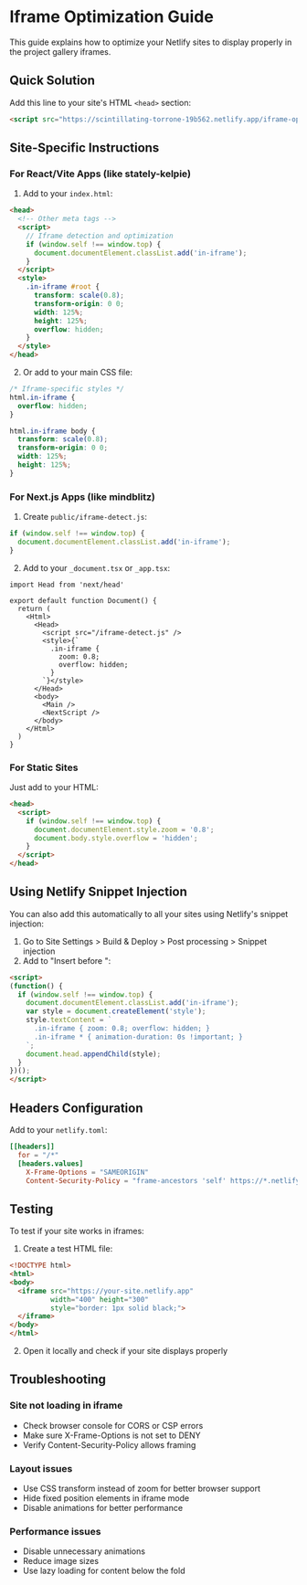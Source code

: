 # Iframe Optimization Guide

This guide explains how to optimize your Netlify sites to display properly in the project gallery iframes.

## Quick Solution

Add this line to your site's HTML `<head>` section:

```html
<script src="https://scintillating-torrone-19b562.netlify.app/iframe-optimizer.js"></script>
```

## Site-Specific Instructions

### For React/Vite Apps (like stately-kelpie)

1. Add to your `index.html`:
```html
<head>
  <!-- Other meta tags -->
  <script>
    // Iframe detection and optimization
    if (window.self !== window.top) {
      document.documentElement.classList.add('in-iframe');
    }
  </script>
  <style>
    .in-iframe #root {
      transform: scale(0.8);
      transform-origin: 0 0;
      width: 125%;
      height: 125%;
      overflow: hidden;
    }
  </style>
</head>
```

2. Or add to your main CSS file:
```css
/* Iframe-specific styles */
html.in-iframe {
  overflow: hidden;
}

html.in-iframe body {
  transform: scale(0.8);
  transform-origin: 0 0;
  width: 125%;
  height: 125%;
}
```

### For Next.js Apps (like mindblitz)

1. Create `public/iframe-detect.js`:
```javascript
if (window.self !== window.top) {
  document.documentElement.classList.add('in-iframe');
}
```

2. Add to your `_document.tsx` or `_app.tsx`:
```tsx
import Head from 'next/head'

export default function Document() {
  return (
    <Html>
      <Head>
        <script src="/iframe-detect.js" />
        <style>{`
          .in-iframe {
            zoom: 0.8;
            overflow: hidden;
          }
        `}</style>
      </Head>
      <body>
        <Main />
        <NextScript />
      </body>
    </Html>
  )
}
```

### For Static Sites

Just add to your HTML:
```html
<head>
  <script>
    if (window.self !== window.top) {
      document.documentElement.style.zoom = '0.8';
      document.body.style.overflow = 'hidden';
    }
  </script>
</head>
```

## Using Netlify Snippet Injection

You can also add this automatically to all your sites using Netlify's snippet injection:

1. Go to Site Settings > Build & Deploy > Post processing > Snippet injection
2. Add to "Insert before </head>":

```html
<script>
(function() {
  if (window.self !== window.top) {
    document.documentElement.classList.add('in-iframe');
    var style = document.createElement('style');
    style.textContent = `
      .in-iframe { zoom: 0.8; overflow: hidden; }
      .in-iframe * { animation-duration: 0s !important; }
    `;
    document.head.appendChild(style);
  }
})();
</script>
```

## Headers Configuration

Add to your `netlify.toml`:

```toml
[[headers]]
  for = "/*"
  [headers.values]
    X-Frame-Options = "SAMEORIGIN"
    Content-Security-Policy = "frame-ancestors 'self' https://*.netlify.app"
```

## Testing

To test if your site works in iframes:

1. Create a test HTML file:
```html
<!DOCTYPE html>
<html>
<body>
  <iframe src="https://your-site.netlify.app" 
          width="400" height="300" 
          style="border: 1px solid black;">
  </iframe>
</body>
</html>
```

2. Open it locally and check if your site displays properly

## Troubleshooting

### Site not loading in iframe
- Check browser console for CORS or CSP errors
- Make sure X-Frame-Options is not set to DENY
- Verify Content-Security-Policy allows framing

### Layout issues
- Use CSS transform instead of zoom for better browser support
- Hide fixed position elements in iframe mode
- Disable animations for better performance

### Performance issues
- Disable unnecessary animations
- Reduce image sizes
- Use lazy loading for content below the fold